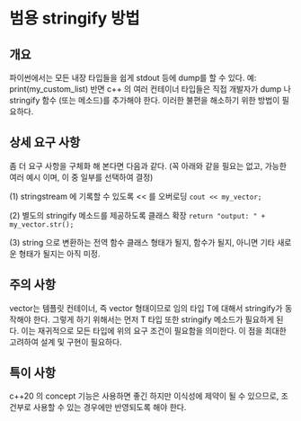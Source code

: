 
# 범용 stringify 방법

## 개요

파이썬에서는 모든 내장 타입들을 쉽게 stdout 등에 dump를 할 수 있다. 예: print(my_custom_list)
반면 c++ 의 여러 컨테이너 타입들은 직접 개발자가 dump 나 stringify 함수 (또는 메소드)를 추가해야 한다.
이러한 불편을 해소하기 위한 방법이 필요하다.

## 상세 요구 사항

좀 더 요구 사항을 구체화 해 본다면 다음과 같다.
(꼭 아래와 같을 필요는 없고, 가능한 여러 예시 이며, 이 중 일부를 선택하여 결정)

(1) stringstream 에 기록할 수 있도록 << 를 오버로딩
`cout << my_vector;`

(2) 별도의 stringify 메소드를 제공하도록 클래스 확장
`return "output: " + my_vector.str();`

(3) string 으로 변환하는 전역 함수
클래스 형태가 될지, 함수가 될지, 아니면 기타 새로운 형태가 될지는 아직 미정.


## 주의 사항

vector는 템플릿 컨테이너, 즉 vector<T> 형태이므로 임의 타입 T에 대해서 stringify가 동작해야 한다.
그렇게 하기 위해서는 먼저 T 타입 또한 stringify 메소드가 필요하게 된다.
이는 재귀적으로 모든 타입에 위의 요구 조건이 필요함을 의미한다.
이 점을 최대한 고려하여 설계 및 구현이 필요하다.

## 특이 사항

c++20 의 concept 기능은 사용하면 좋긴 하지만 이식성에 제약이 될 수 있으므로,
조건부로 사용할 수 있는 경우에만 반영되도록 해야 한다.



